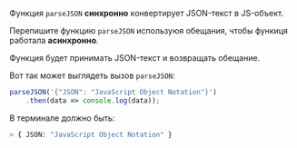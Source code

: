 Функция `parseJSON` **синхронно** конвертирует JSON-текст в JS-объект.

Перепишите функцию `parseJSON` используюя обещания, чтобы функиця работала **асинхронно**.

Функция будет принимать JSON-текст и возвращать обещание.

Вот так может выглядеть вызов `parseJSON`:

```js
parseJSON('{"JSON": "JavaScript Object Notation"}')
    .then(data => console.log(data));
```

В терминале должно быть:

```sh
> { JSON: "JavaScript Object Notation" }
```
